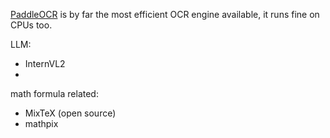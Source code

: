 [PaddleOCR](https://github.com/PaddlePaddle/PaddleOCR) is by far the most efficient OCR engine available, it runs fine on CPUs too.

LLM:

- InternVL2
- 



math formula related:

- MixTeX (open source)
- mathpix
